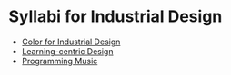 Syllabi for Industrial Design
=============================

* [Color for Industrial Design](https://github.com/walterbender/Syllabi/blob/master/color.md)
* [Learning-centric Design](https://github.com/walterbender/Syllabi/blob/master/edtech.md)
* [Programming Music](https://github.com/walterbender/Syllabi/blob/master/music.md)
